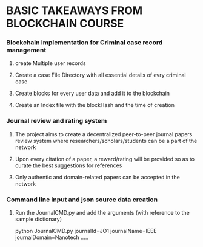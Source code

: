 # BASIC TAKEAWAYS FROM BLOCKCHAIN COURSE

### Blockchain implementation for Criminal case record management
1. create Multiple user records

2. Create a case File Directory with all essential details of evry criminal case

3. Create blocks for every user data and add it to the blockchain

4. Create an Index file with the blockHash and the time of creation

### Journal review and rating system
1. The project aims to create a decentralized peer-to-peer journal papers review system where researchers/scholars/students can be a part of the network

2. Upon every citation of a paper, a reward/rating will be provided so as to curate the best suggestions for references

3. Only authentic and domain-related papers can be accepted in the network

### Command line input and json source data creation

1. Run the JournalCMD.py and add the arguments (with reference to the sample dictionary)

    python JournalCMD.py journalId=JO1 journalName=IEEE journalDomain=Nanotech .....